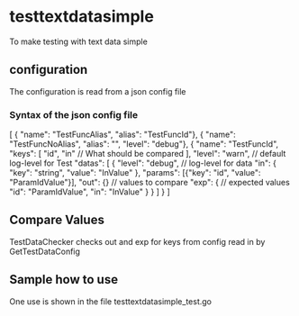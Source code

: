 # testtextdatasimple
To make testing with text data simple
## configuration
The configuration is read from a json config file
### Syntax of the json config file
[
    {   "name": "TestFuncAlias", "alias": "TestFuncId"},
    {   "name": "TestFuncNoAlias", "alias": "", "level": "debug"},
    {
        "name": "TestFuncId",
        "keys": [
            "id", "in"                                                   // What should be compared 
        ],
        "level": "warn",                                                 // default log-level for Test
        "datas": [
            {
                "level": "debug",                                        // log-level for data
                "in":   {
                    "key": "string",
                    "value": "InValue"
                },
                "params": [{"key": "id", "value": "ParamIdValue"}],
                "out": {}                                                // values to compare
                "exp": {                                                 // expected values
                    "id": "ParamIdValue",
                    "in": "InValue"
                }
            }
        ]
    }
]   
## Compare Values
TestDataChecker checks out and exp for keys from config read in by GetTestDataConfig 
## Sample how to use
One use is shown in the file testtextdatasimple_test.go
